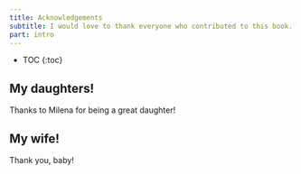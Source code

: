 ```yaml
---
title: Acknowledgements
subtitle: I would love to thank everyone who contributed to this book.
part: intro
---
```


* TOC
{:toc}

## My daughters!

Thanks to Milena for being a great daughter!

## My wife!

Thank you, baby!